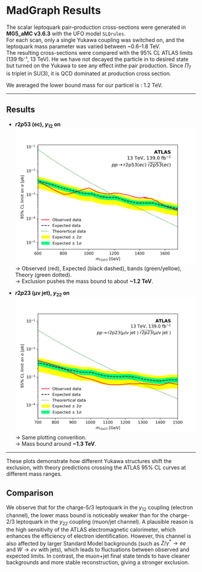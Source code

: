 # MadGraph Results

The scalar leptoquark pair–production cross-sections were generated in **MG5_aMC v3.6.3** with the UFO model `SLQrules`.  
For each scan, only a single Yukawa coupling was switched on, and the leptoquark mass parameter was varied between ~0.6–1.8 TeV.  
The resulting cross-sections were compared with the 95% CL ATLAS limits (139 fb⁻¹, 13 TeV).
He we have not decayed the particle in to desired state but turned on the Yukawa to see any effect inthe pair production. Since $\Pi_7$ is triplet in SU(3), it is QCD dominated at production cross section.

We averaged the lower bound mass for our particel is : 1.2 TeV.

---

## Results

- **$r2p53$ (ec), $y_{12}$ on**  
  ![r2p53_y12](../Mass_Bound/Plots/r2p53_y12.png)
  → Observed (red), Expected (black dashed), bands (green/yellow), Theory (green dotted).  
  → Exclusion pushes the mass bound to about **~1.2 TeV**.

- **$r2p23$ (μν jet), $y_{22}$ on**  
 ![r2p23_y22](../Mass_Bound/Plots/r2p23_y22.png)
  → Same plotting convention.  
  → Mass bound around **~1.3 TeV**.

---

These plots demonstrate how different Yukawa structures shift the exclusion, with theory predictions crossing the ATLAS 95% CL curves at different mass ranges.
## Comparison
We observe that for the charge-5/3 leptoquark in the $y_{12}$ coupling (electron channel), the lower mass bound is noticeably weaker than for the charge-2/3 leptoquark in the $y_{22}$ coupling (muon/jet channel).
A plausible reason is the high sensitivity of the ATLAS electromagnetic calorimeter, which enhances the efficiency of electron identification. However, this channel is also affected by larger Standard Model backgrounds (such as $Z/γ^* \to ee$ and $W \to eν$ with jets), which leads to fluctuations between observed and expected limits. In contrast, the muon+jet final state tends to have cleaner backgrounds and more stable reconstruction, giving a stronger exclusion.
